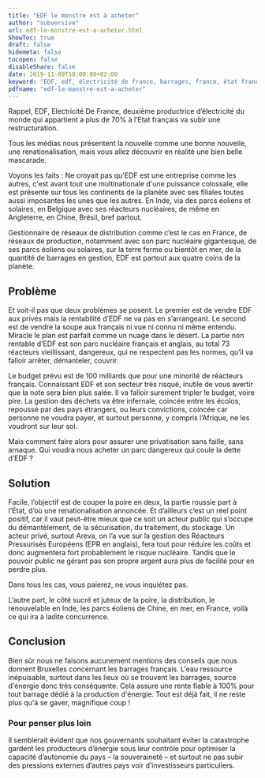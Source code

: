 ```yaml
---
title: "EDF le monstre est à acheter"
author: "subversive"
url: edf-le-monstre-est-a-acheter.html
ShowToc: true
draft: false
hidemeta: false
tocopen: false
disableShare: false
date: 2019-11-09T18:00:00+02:00
keyword: "EDF, edf, électricité de france, barrages, france, état français, vente, restructuration, vendre, europe, production d'électricité, état, monde"
pdfname: "edf-le-monstre-est-a-acheter"
---
```


Rappel, EDF, Electricité De France, deuxième productrice d’électricité du monde qui appartient a plus de 70% à l’Etat français va subir une restructuration.
<!--more-->

Tous les médias nous présentent la nouvelle comme une bonne nouvelle, une renationalisation, mais vous allez découvrir en réalité une bien belle mascarade.

Voyons les faits : Ne croyait pas qu'EDF est une entreprise comme les autres, c'est avant tout une multinationale d'une puissance colossale, elle est présente sur tous les continents de la planète avec ses filiales toutes aussi imposantes les unes que les autres. En Inde, via des parcs éoliens et solaires, en Belgique avec ses réacteurs nucléaires, de même en Angleterre, en Chine, Brésil, bref partout.

Gestionnaire de réseaux de distribution comme c’est le cas en France, de réseaux de production, notamment avec son parc nucléaire gigantesque, de ses parcs éoliens ou solaires, sur la terre ferme ou bientôt en mer, de la quantité de barrages en gestion, EDF est partout aux quatre coins de la planète.

## Problème

Et voit-il pas que deux problèmes se posent. Le premier est de vendre EDF aux privés mais la rentabilité d’EDF ne va pas en s’arrangeant. Le second est de vendre la soupe aux français ni vue ni connu ni même entendu. Miracle le plan est parfait comme un nuage dans le désert. La partie non rentable d’EDF est son parc nucléaire français et anglais, au total 73 réacteurs vieillissant, dangereux, qui ne respectent pas les normes, qu’il va falloir arrêter, démanteler, couvrir.

Le budget prévu est de 100 milliards que pour une minorité de réacteurs français. Connaissant EDF et son secteur très risqué, inutile de vous avertir que la note sera bien plus salée. Il va falloir surement tripler le budget, voire pire. La gestion des déchets va être infernale, coincée entre les écolos, repoussé par des pays étrangers, ou leurs convictions, coincée car personne ne voudra payer, et surtout personne, y compris l’Afrique, ne les voudront sur leur sol.

Mais comment faire alors pour assurer une privatisation sans faille, sans arnaque. Qui voudra nous acheter un parc dangereux qui coule la dette d’EDF ?

## Solution

Facile, l’objectif est de couper la poire en deux, la partie roussie part à l'État, d’où une renationalisation annoncée. Et d’ailleurs c’est un réel point positif, car il vaut peut-être mieux que ce soit un acteur public qui s’occupe du démantèlement, de la sécurisation, du traitement, du stockage. Un acteur privé, surtout Areva, on l’a vue sur la gestion des Réacteurs Pressurisés Européens (EPR en anglais), fera tout pour réduire les coûts et donc augmentera fort probablement le risque nucléaire. Tandis que le pouvoir public ne gérant pas son propre argent aura plus de facilité pour en perdre plus.

Dans tous les cas, vous paierez, ne vous inquiétez pas.

L’autre part, le côté sucré et juteux de la poire, la distribution, le renouvelable en Inde, les parcs éoliens de Chine, en mer, en France, voilà ce qui ira à ladite concurrence.

## Conclusion

Bien sûr nous ne faisons aucunement mentions des conseils que nous donnent Bruxelles concernant les barrages français. L'eau ressource inépuisable, surtout dans les lieux où se trouvent les barrages, source d'énergie donc très conséquente. Cela assure une rente fiable à 100% pour tout barrage dédié à la production d'énergie. Tout est déjà fait, il ne reste plus qu'à se gaver, magnifique coup !

### Pour penser plus loin

Il semblerait évident que nos gouvernants souhaitant éviter la catastrophe gardent les producteurs d’énergie sous leur contrôle pour optimiser la capacité d’autonomie du pays – la souveraineté – et surtout ne pas subir des pressions externes d’autres pays voir d’investisseurs particuliers.
